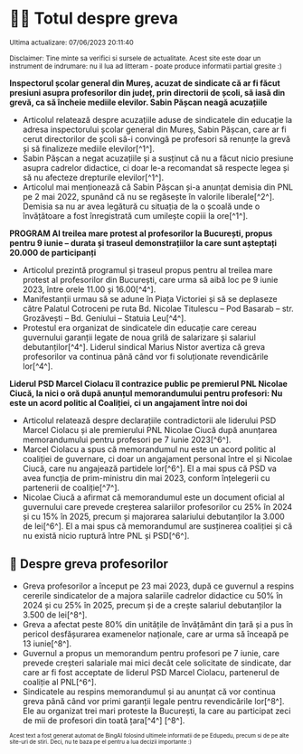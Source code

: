 # 👩‍🏫 Totul despre greva
<sub>Ultima actualizare: 07/06/2023 20:11:40</sub>

<sub>Disclaimer: Tine minte sa verifici si sursele de actualitate. Acest site este doar un instrument de indrumare: nu il lua ad litteram - poate produce informatii partial gresite :)</sub>

**Inspectorul școlar general din Mureș, acuzat de sindicate că ar fi făcut presiuni asupra profesorilor din județ, prin directorii de școli, să iasă din grevă, ca să încheie mediile elevilor. Sabin Pășcan neagă acuzațiile**

- Articolul relatează despre acuzațiile aduse de sindicatele din educație la adresa inspectorului școlar general din Mureș, Sabin Pășcan, care ar fi cerut directorilor de școli să-i convingă pe profesori să renunțe la grevă și să finalizeze mediile elevilor[^1^].
- Sabin Pășcan a negat acuzațiile și a susținut că nu a făcut nicio presiune asupra cadrelor didactice, ci doar le-a recomandat să respecte legea și să nu afecteze drepturile elevilor[^1^].
- Articolul mai menționează că Sabin Pășcan și-a anunțat demisia din PNL pe 2 mai 2022, spunând că nu se regăsește în valorile liberale[^2^]. Demisia sa nu ar avea legătură cu situația de la o școală unde o învățătoare a fost înregistrată cum umilește copiii la ore[^1^].

**PROGRAM Al treilea mare protest al profesorilor la București, propus pentru 9 iunie – durata și traseul demonstrațiilor la care sunt așteptați 20.000 de participanți**

- Articolul prezintă programul și traseul propus pentru al treilea mare protest al profesorilor din București, care urma să aibă loc pe 9 iunie 2023, între orele 11.00 și 16.00[^4^].
- Manifestanții urmau să se adune în Piața Victoriei și să se deplaseze către Palatul Cotroceni pe ruta Bd. Nicolae Titulescu – Pod Basarab – str. Grozăvești – Bd. Geniului – Statuia Leu[^4^].
- Protestul era organizat de sindicatele din educație care cereau guvernului garanții legate de noua grilă de salarizare și salariul debutanților[^4^]. Liderul sindical Marius Nistor avertiza că greva profesorilor va continua până când vor fi soluționate revendicările lor[^4^].

**Liderul PSD Marcel Ciolacu îl contrazice public pe premierul PNL Nicolae Ciucă, la nici o oră după anunțul memorandumului pentru profesori: Nu este un acord politic al Coaliției, ci un angajament între noi doi**

- Articolul relatează despre declarațiile contradictorii ale liderului PSD Marcel Ciolacu și ale premierului PNL Nicolae Ciucă după anunțarea memorandumului pentru profesori pe 7 iunie 2023[^6^].
- Marcel Ciolacu a spus că memorandumul nu este un acord politic al coaliției de guvernare, ci doar un angajament personal între el și Nicolae Ciucă, care nu angajează partidele lor[^6^]. El a mai spus că PSD va avea funcția de prim-ministru din mai 2023, conform înțelegerii cu partenerii de coaliție[^7^].
- Nicolae Ciucă a afirmat că memorandumul este un document oficial al guvernului care prevede creșterea salariilor profesorilor cu 25% în 2024 și cu 15% în 2025, precum și majorarea salariului debutanților la 3.000 de lei[^6^]. El a mai spus că memorandumul are susținerea coaliției și că nu există nicio ruptură între PNL și PSD[^6^].

## 🏫 Despre greva profesorilor

- Greva profesorilor a început pe 23 mai 2023, după ce guvernul a respins cererile sindicatelor de a majora salariile cadrelor didactice cu 50% în 2024 și cu 25% în 2025, precum și de a crește salariul debutanților la 3.500 de lei[^8^].
- Greva a afectat peste 80% din unitățile de învățământ din țară și a pus în pericol desfășurarea examenelor naționale, care ar urma să înceapă pe 13 iunie[^8^].
- Guvernul a propus un memorandum pentru profesori pe 7 iunie, care prevede creșteri salariale mai mici decât cele solicitate de sindicate, dar care ar fi fost acceptate de liderul PSD Marcel Ciolacu, partenerul de coaliție al PNL[^6^].
- Sindicatele au respins memorandumul și au anunțat că vor continua greva până când vor primi garanții legale pentru revendicările lor[^8^]. Ele au organizat trei mari proteste la București, la care au participat zeci de mii de profesori din toată țara[^4^] [^8^].


<sub><sub>Acest text a fost generat automat de BingAI folosind ultimele informatii de pe Edupedu, precum si de pe alte site-uri de stiri. Deci, nu te baza pe el pentru a lua decizii importante :)</sub></sub>